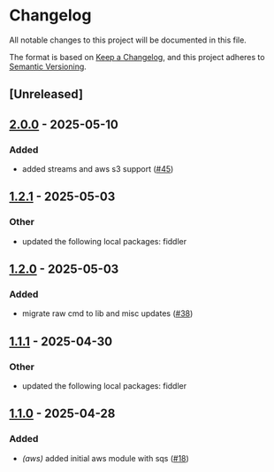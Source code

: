 # Changelog

All notable changes to this project will be documented in this file.

The format is based on [Keep a Changelog](https://keepachangelog.com/en/1.0.0/),
and this project adheres to [Semantic Versioning](https://semver.org/spec/v2.0.0.html).

## [Unreleased]

## [2.0.0](https://github.com/rc1405/fiddler/compare/fiddler-cli-v1.2.1...fiddler-cli-v2.0.0) - 2025-05-10

### Added

- added streams and aws s3 support ([#45](https://github.com/rc1405/fiddler/pull/45))

## [1.2.1](https://github.com/rc1405/fiddler/compare/fiddler-cli-v1.2.0...fiddler-cli-v1.2.1) - 2025-05-03

### Other

- updated the following local packages: fiddler

## [1.2.0](https://github.com/rc1405/fiddler/compare/fiddler-cli-v1.1.1...fiddler-cli-v1.2.0) - 2025-05-03

### Added

- migrate raw cmd to lib and misc updates ([#38](https://github.com/rc1405/fiddler/pull/38))

## [1.1.1](https://github.com/rc1405/fiddler/compare/fiddler-cli-v1.1.0...fiddler-cli-v1.1.1) - 2025-04-30

### Other

- updated the following local packages: fiddler

## [1.1.0](https://github.com/rc1405/fiddler/compare/fiddler-cli-v1.0.0...fiddler-cli-v1.1.0) - 2025-04-28

### Added

- *(aws)* added initial aws module with sqs ([#18](https://github.com/rc1405/fiddler/pull/18))
